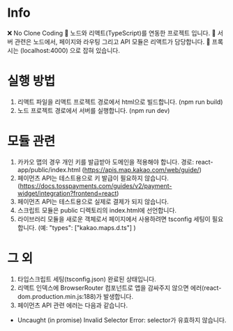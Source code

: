 # Info
❌ No Clone Coding
🚀 노드와 리액트(TypeScript)를 연동한 프로젝트 입니다.
🚀 서버 관련은 노드에서, 페이지와 라우팅 그리고 API 모듈은 리액트가 담당합니다.
🚀 프록시는 (localhost:4000) 으로 잡혀 있습니다.

# 실행 방법
1. 리액트 파일을 리액트 프로젝트 경로에서 html으로 빌드합니다. (npm run build)
2. 노드 프로젝트 경로에서 서버를 실행합니다. (npm run dev)

# 모듈 관련
1. 카카오 맵의 경우 개인 키를 발급받아 도메인을 적용해야 합니다. 경로: react-app/public/index.html (https://apis.map.kakao.com/web/guide/)
2. 페이먼츠 API는 테스트용으로 키 발급이 필요하지 않습니다. (https://docs.tosspayments.com/guides/v2/payment-widget/integration?frontend=react)
3. 페이먼츠 API는 테스트용으로 실제로 결제가 되지 않습니다.
4. 스크립트 모듈은 public 디렉토리의 index.html에 선언합니다.
5. 라이브러리 모듈을 새로운 객체로서 페이지에서 사용하려면 tsconfig 세팅이 필요합니다. (예: "types": ["kakao.maps.d.ts"] )

# 그 외
1. 타입스크립트 세팅(tsconfig.json) 완료된 상태입니다.
2. 리액트 인덱스에 BrowserRouter 컴포넌트로 앱을 감싸주지 않으면 에러(react-dom.production.min.js:188)가 발생합니다.
3. 페이먼츠 API 관련 에러는 다음과 같습니다.
 -  Uncaught (in promise) Invalid Selector Error: selector가 유효하지 않습니다.

